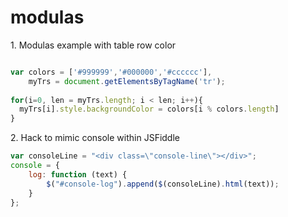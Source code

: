 modulas
=======

<p>1. Modulas example with table row color</p>

```javascript

var colors = ['#999999','#000000','#cccccc'],
    myTrs = document.getElementsByTagName('tr');
	
for(i=0, len = myTrs.length; i < len; i++){
  myTrs[i].style.backgroundColor = colors[i % colors.length]
}
```

<p>2. Hack to mimic console within JSFiddle</p>

```javascript
var consoleLine = "<div class=\"console-line\"></div>";
console = {
    log: function (text) {
        $("#console-log").append($(consoleLine).html(text));
    }
};
```
